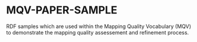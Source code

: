 # MQV-PAPER-SAMPLE
RDF samples which are used within the Mapping Quality Vocabulary (MQV) to demonstrate the mapping quality assessement and refinement process.
